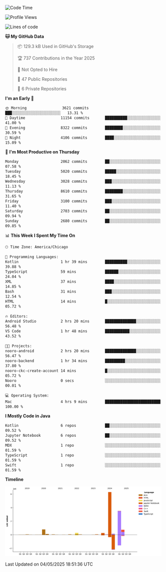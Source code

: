 <!--START_SECTION:waka-->
![Code Time](http://img.shields.io/badge/Code%20Time-1%2C244%20hrs%2054%20mins-blue)

![Profile Views](http://img.shields.io/badge/Profile%20Views-0-blue)

![Lines of code](https://img.shields.io/badge/From%20Hello%20World%20I%27ve%20Written-12.2%20million%20lines%20of%20code-blue)

**🐱 My GitHub Data** 

> 📦 129.3 kB Used in GitHub's Storage 
 > 
> 🏆 737 Contributions in the Year 2025
 > 
> 🚫 Not Opted to Hire
 > 
> 📜 47 Public Repositories 
 > 
> 🔑 6 Private Repositories 
 > 
**I'm an Early 🐤** 

```text
🌞 Morning                3621 commits        ███░░░░░░░░░░░░░░░░░░░░░░   13.31 % 
🌆 Daytime                11154 commits       ██████████░░░░░░░░░░░░░░░   41.00 % 
🌃 Evening                8322 commits        ████████░░░░░░░░░░░░░░░░░   30.59 % 
🌙 Night                  4106 commits        ████░░░░░░░░░░░░░░░░░░░░░   15.09 % 
```
📅 **I'm Most Productive on Thursday** 

```text
Monday                   2062 commits        ██░░░░░░░░░░░░░░░░░░░░░░░   07.58 % 
Tuesday                  5020 commits        █████░░░░░░░░░░░░░░░░░░░░   18.45 % 
Wednesday                3028 commits        ███░░░░░░░░░░░░░░░░░░░░░░   11.13 % 
Thursday                 8610 commits        ████████░░░░░░░░░░░░░░░░░   31.65 % 
Friday                   3100 commits        ███░░░░░░░░░░░░░░░░░░░░░░   11.40 % 
Saturday                 2703 commits        ██░░░░░░░░░░░░░░░░░░░░░░░   09.94 % 
Sunday                   2680 commits        ██░░░░░░░░░░░░░░░░░░░░░░░   09.85 % 
```


📊 **This Week I Spent My Time On** 

```text
🕑︎ Time Zone: America/Chicago

💬 Programming Languages: 
Kotlin                   1 hr 39 mins        ██████████░░░░░░░░░░░░░░░   39.88 % 
TypeScript               59 mins             ██████░░░░░░░░░░░░░░░░░░░   24.04 % 
XML                      37 mins             ████░░░░░░░░░░░░░░░░░░░░░   14.85 % 
Bash                     31 mins             ███░░░░░░░░░░░░░░░░░░░░░░   12.54 % 
HTML                     14 mins             █░░░░░░░░░░░░░░░░░░░░░░░░   05.72 % 

🔥 Editors: 
Android Studio           2 hrs 20 mins       ██████████████░░░░░░░░░░░   56.48 % 
VS Code                  1 hr 48 mins        ███████████░░░░░░░░░░░░░░   43.52 % 

🐱‍💻 Projects: 
nooro-android            2 hrs 20 mins       ██████████████░░░░░░░░░░░   56.47 % 
nooro-backend            1 hr 34 mins        █████████░░░░░░░░░░░░░░░░   37.80 % 
nooro-ckc-create-account 14 mins             █░░░░░░░░░░░░░░░░░░░░░░░░   05.72 % 
Nooro                    0 secs              ░░░░░░░░░░░░░░░░░░░░░░░░░   00.01 % 

💻 Operating System: 
Mac                      4 hrs 9 mins        █████████████████████████   100.00 % 
```

**I Mostly Code in Java** 

```text
Kotlin                   6 repos             ██░░░░░░░░░░░░░░░░░░░░░░░   09.52 % 
Jupyter Notebook         6 repos             ██░░░░░░░░░░░░░░░░░░░░░░░   09.52 % 
MDX                      1 repo              ░░░░░░░░░░░░░░░░░░░░░░░░░   01.59 % 
TypeScript               1 repo              ░░░░░░░░░░░░░░░░░░░░░░░░░   01.59 % 
Swift                    1 repo              ░░░░░░░░░░░░░░░░░░░░░░░░░   01.59 % 
```



**Timeline**

![Lines of Code chart](https://raw.githubusercontent.com/phanijsp/phanijsp/main/assets/bar_graph.png)


 Last Updated on 04/05/2025 18:51:36 UTC
<!--END_SECTION:waka-->
